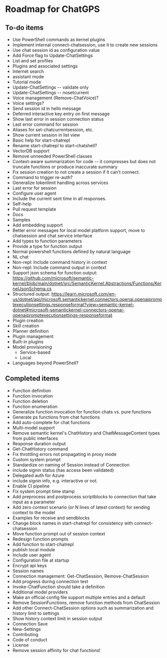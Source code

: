 Roadmap for ChatGPS
===================

## To-do items

* Use PowerShell commands as kernel plugins
* Implement internal connect-chatsession, use it to create new sessions
* Use chat session id as configuration value
* Add Force flag to Update-ChatSettings
* List and set profiles
* Plugins and associated settings
* Internet search
* assistant mode
* Tutorial mode
* Update-ChatSettings -- validate only
* Update-ChatSettings -- nosetcurrent
* Voice management (Remove-ChatVoice)?
* Voice settings?
* Send session id in hello message
* Deferred interactive key entry on first message
* Show last error in session connection status
* Last error command for session
* Aliases for set-chatcurrentsession, etc.
* Show current session in list view
* Basic help for start-chatrepl
* Rename start-chatrepl to start-chatshell?
* VectorDB support
* Remove unneeded PowerShell classes
* Context-aware summarization for code -- it compresses but does not truncate functions or produce inaccurate summary
* Fix session creation to not create a session if it can't connect.
* Command to trigger re-auth?
* Generalize tokenlimit handling across services
* Last error for session
* Configure user agent
* Include the current sent time in all responses.
* Self-help
* Pull request template
* Docs
* Samples
* Add embedding support
* Better error messages for local model platform support, move to chatsession and chat service interface
* Add types to function parameters
* Provide a type for function output
* Normal powershell functions defined by natural language
* NL chat
* Non-repl: Include command history in context
* Non-repl: Include command output in context
* Support json schema for function output: https://github.com/microsoft/semantic-kernel/blob/main/dotnet/src/SemanticKernel.Abstractions/Functions/KernelJsonSchema.cs
* Structured output: https://learn.microsoft.com/en-us/dotnet/api/microsoft.semantickernel.connectors.openai.openaipromptexecutionsettings.responseformat?view=semantic-kernel-dotnet#microsoft-semantickernel-connectors-openai-openaipromptexecutionsettings-responseformat
* Plugin creation
* Skill creation
* Planner definition
* Plugin management
* Built-in plugins
* Model provisioning
  * Service-based
  * Local
* Languages beyond PowerShell?

## Completed items

* Function definition
* Function invocation
* Function deletion
* Function enumeration
* Generalize function invocation for function chats vs. pure functions
* Generate ps functions from chat functions
* Add auto-complete for chat functions
* Multi-model support
* Remove semantic kernel's ChatHistory and ChatMessageContent types from public interfaces
* Response duration output
* Get-ChatHistory command
* Fix throttling errors not propagating in proxy mode
* Custom system prompt
* Standardize on naming of Session instead of Connection
* include signin status (has access been validated)
* Delegated auth for Azure
* include signin info, e.g. interactive or not.
* Enable CI pipeline
* Fix system prompt time stamp
* Add preprocess and postprocess scriptblocks to connection that take input as a parameter
* Add zero context scenario (or N lines of latest context) for sending context to the model
* Examples for receive and sendblocks
* Change block names in start-chatrepl for consistency with connect-chatsession
* Move function prompt out of session context
* Redesign function prompts
* Add function to start-chatrepl
* publish local module
* Include user agent
* Configuration file at startup
* Encrypt api keys
* Session names
* Connection management: Get-ChatSession, Remove-ChatSession
* Add progress during connection test
* Invoke-ChatFunction should take a definition
* Additional model providers
* Make an official config file support multiple entries and a default
* Remove SessionFunctions, remove function methods from ChatSession
* Add other Connect-ChatSession options such as summarization and history limit to settings
* Show history context limit in session output
* Connection Save
* New-Settings
* Contributing
* Code of conduct
* License
* Remove session affinity for chat functions!
